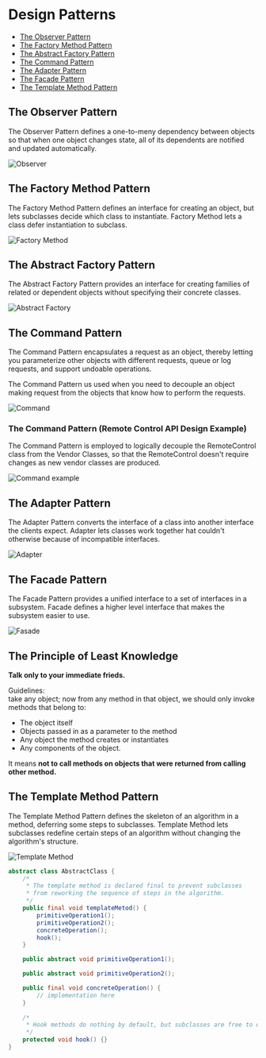 Design Patterns
===============

* [The Observer Pattern](#observer")
* [The Factory Method Pattern](#factory-method)
* [The Abstract Factory Pattern](#abstract-factory)
* [The Command Pattern](#command)
* [The Adapter Pattern](#adapter)
* [The Facade Pattern](#fasade)
* [The Template Method Pattern](#template-method)


The Observer Pattern<a name="observer"></a>
--------------------

The Observer Pattern defines a one-to-meny dependency between objects so that when one object changes state, all of its dependents are notified and updated automatically.

![Observer](images/design-patterns/Observer.png)


The Factory Method Pattern<a name="factory-method"></a>
--------------------------

The Factory Method Pattern defines an interface for creating an object, but lets subclasses decide which class to instantiate. Factory Method lets a class defer instantiation to subclass.

![Factory Method](images/design-patterns/Factory_Method.png)


The Abstract Factory Pattern<a name="abstract-factory"></a>
----------------------------

The Abstract Factory Pattern provides an interface for creating families of related or dependent objects without specifying their concrete classes.

![Abstract Factory](images/design-patterns/Abstract_Factory.png)


The Command Pattern<a name="command"></a>
-------------------

The Command Pattern encapsulates a request as an object, thereby letting you parameterize other objects with different requests, queue or log requests, and support undoable operations.

The Command Pattern us used when you need to decouple an object making request from the objects that know how to perform the requests.

![Command](images/design-patterns/Command.png)

### The Command Pattern (Remote Control API Design Example)

The Command Pattern is employed to logically decouple the RemoteControl class from the Vendor Classes, so that the RemoteControl doesn't require changes as new vendor classes are produced.

![Command example](images/design-patterns/Command-example.png)


The Adapter Pattern<a name="adapter"></a>
-------------------

The Adapter Pattern converts the interface of a class into another interface the clients expect. Adapter lets classes work together hat couldn't otherwise because of incompatible interfaces.

![Adapter](images/design-patterns/Adapter.png)


The Facade Pattern<a name="fasade"></a>
------------------

The Facade Pattern provides a unified interface to a set of interfaces in a subsystem. Facade defines a higher level interface that makes the subsystem easier to use.

![Fasade](images/design-patterns/Fasade.png)


The Principle of Least Knowledge
--------------------------------

__Talk only to your immediate frieds.__

Guidelines:  
take any object; now from any method in that object, we should only invoke methods that belong to:  
* The object itself
* Objects passed in as a parameter to the method
* Any object the method creates or instantiates
* Any components of the object.

It means __not to call methods on objects that were returned from calling other method.__


The Template Method Pattern<a name="template-method"></a>
---------------------------

The Template Method Pattern defines the skeleton of an algorithm in a method,
deferring some steps to subclasses. Template Method lets subclasses redefine
certain steps of an algorithm without changing the algorithm's structure.

![Template Method](images/design-patterns/Template-Method.png)

```Java
abstract class AbstractClass {
    /*
     * The template method is declared final to prevent subclasses
     * from reworking the sequence of steps in the algorithm.
     */
    public final void templateMetod() {
        primitiveOperation1();
        primitiveOperation2();
        concreteOperation();
        hook();
    }

    public abstract void primitiveOperation1();

    public abstract void primitiveOperation2();

    public final void concreteOperation() {
        // implementation here
    }
    
    /*
     * Hook methods do nothing by default, but subclasses are free to override these.
     */
    protected void hook() {}
}
```

